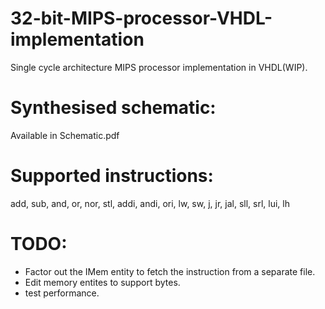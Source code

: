 # 32-bit-MIPS-processor-VHDL-implementation
Single cycle architecture MIPS processor implementation in VHDL(WIP). 

# Synthesised schematic:
Available in Schematic.pdf

# Supported instructions:
add, sub, and, or, nor, stl, addi, andi, ori, lw, sw, j, jr, jal, sll, srl, lui, lh

# TODO: 
* Factor out the IMem entity to fetch the instruction from a separate file.
* Edit memory entites to support bytes.
* test performance.

